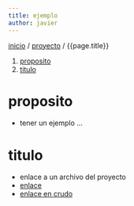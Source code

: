 ```yaml
---
title: ejemplo
author: javier
---
```

[inicio](inicio.html) / [proyecto](proyecto.html) / {{page.title}}

<!-- MDTOC maxdepth:6 firsth1:1 numbering:1 flatten:0 bullets:0 updateOnSave:1 -->

1. [proposito](#proposito)   
2. [titulo](#titulo)   

<!-- /MDTOC -->


# proposito
- tener un ejemplo ...

# titulo
* enlace a un archivo del proyecto
* [enlace](https://github.com/javieriranzoburriel/repositorioUno/blob/master/sentencia.sql)
* [enlace en crudo](https://raw.githubusercontent.com/javieriranzoburriel/repositorioUno/master/sentencia.sql)

